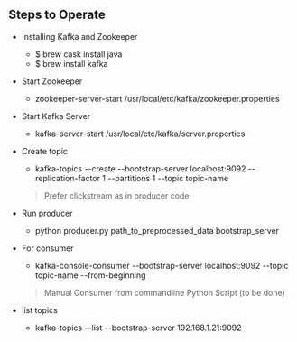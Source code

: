 ## Steps to Operate

- Installing Kafka and Zookeeper
	* $ brew cask install java
	* $ brew install kafka
- Start Zookeeper
	* zookeeper-server-start /usr/local/etc/kafka/zookeeper.properties
- Start Kafka Server
	* kafka-server-start /usr/local/etc/kafka/server.properties
- Create topic
	* kafka-topics --create --bootstrap-server localhost:9092 --replication-factor 1 --partitions 1 --topic topic-name
	> Prefer clickstream as in producer code
- Run producer 
	* python producer.py path_to_preprocessed_data bootstrap_server

- For consumer
	* kafka-console-consumer --bootstrap-server localhost:9092 --topic topic-name --from-beginning
	> Manual Consumer from commandline
	> Python Script (to be done)

- list topics
	* kafka-topics --list --bootstrap-server 192.168.1.21:9092
